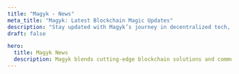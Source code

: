 ```yaml
---
title: "Magyk - News"
meta_title: "Magyk: Latest Blockchain Magic Updates"
description: "Stay updated with Magyk’s journey in decentralized tech, NFTs, and blockchain innovation."
draft: false

hero:
  title: Magyk News
  description: Magyk blends cutting-edge blockchain solutions and community magic to redefine the decentralized landscape for all.
---
```

